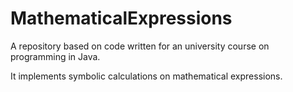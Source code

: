 # MathematicalExpressions
A repository based on code written for an university course on programming in Java.

It implements symbolic calculations on mathematical expressions.
